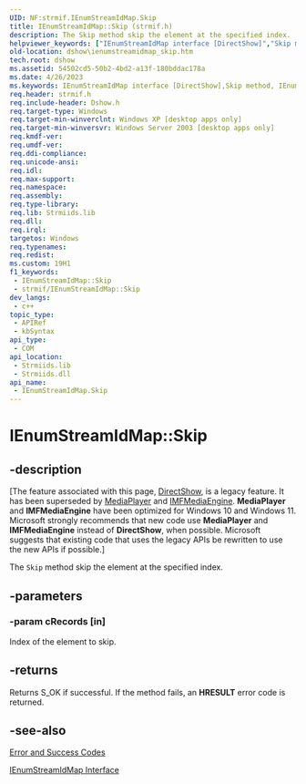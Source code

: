 ```yaml
---
UID: NF:strmif.IEnumStreamIdMap.Skip
title: IEnumStreamIdMap::Skip (strmif.h)
description: The Skip method skip the element at the specified index.
helpviewer_keywords: ["IEnumStreamIdMap interface [DirectShow]","Skip method","IEnumStreamIdMap.Skip","IEnumStreamIdMap::Skip","IEnumStreamIdMapSkip","Skip","Skip method [DirectShow]","Skip method [DirectShow]","IEnumStreamIdMap interface","dshow.ienumstreamidmap_skip","strmif/IEnumStreamIdMap::Skip"]
old-location: dshow\ienumstreamidmap_skip.htm
tech.root: dshow
ms.assetid: 54502cd5-50b2-4bd2-a13f-180bddac178a
ms.date: 4/26/2023
ms.keywords: IEnumStreamIdMap interface [DirectShow],Skip method, IEnumStreamIdMap.Skip, IEnumStreamIdMap::Skip, IEnumStreamIdMapSkip, Skip, Skip method [DirectShow], Skip method [DirectShow],IEnumStreamIdMap interface, dshow.ienumstreamidmap_skip, strmif/IEnumStreamIdMap::Skip
req.header: strmif.h
req.include-header: Dshow.h
req.target-type: Windows
req.target-min-winverclnt: Windows XP [desktop apps only]
req.target-min-winversvr: Windows Server 2003 [desktop apps only]
req.kmdf-ver: 
req.umdf-ver: 
req.ddi-compliance: 
req.unicode-ansi: 
req.idl: 
req.max-support: 
req.namespace: 
req.assembly: 
req.type-library: 
req.lib: Strmiids.lib
req.dll: 
req.irql: 
targetos: Windows
req.typenames: 
req.redist: 
ms.custom: 19H1
f1_keywords:
 - IEnumStreamIdMap::Skip
 - strmif/IEnumStreamIdMap::Skip
dev_langs:
 - c++
topic_type:
 - APIRef
 - kbSyntax
api_type:
 - COM
api_location:
 - Strmiids.lib
 - Strmiids.dll
api_name:
 - IEnumStreamIdMap.Skip
---
```


# IEnumStreamIdMap::Skip


## -description

\[The feature associated with this page, [DirectShow](/windows/win32/directshow/directshow), is a legacy feature. It has been superseded by [MediaPlayer](/uwp/api/Windows.Media.Playback.MediaPlayer) and [IMFMediaEngine](/windows/win32/api/mfmediaengine/nn-mfmediaengine-imfmediaengine). **MediaPlayer** and **IMFMediaEngine** have been optimized for Windows 10 and Windows 11. Microsoft strongly recommends that new code use **MediaPlayer** and **IMFMediaEngine** instead of **DirectShow**, when possible. Microsoft suggests that existing code that uses the legacy APIs be rewritten to use the new APIs if possible.\]

The <code>Skip</code> method skip the element at the specified index.

## -parameters

### -param cRecords [in]

Index of the element to skip.

## -returns

Returns S_OK if successful. If the method fails, an <b>HRESULT</b> error code is returned.

## -see-also

<a href="/windows/desktop/DirectShow/error-and-success-codes">Error and Success Codes</a>



<a href="/windows/desktop/api/strmif/nn-strmif-ienumstreamidmap">IEnumStreamIdMap Interface</a>